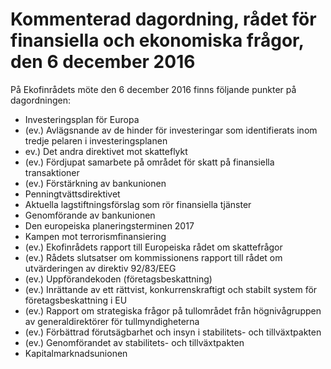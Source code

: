# Kommenterad dagordning, rådet för finansiella och ekonomiska frågor, den 6 december 2016

På Ekofinrådets möte den 6 december 2016 finns följande punkter på dagordningen:

* Investeringsplan för Europa
* (ev.) Avlägsnande av de hinder för investeringar som identifierats inom tredje pelaren i investeringsplanen
* ev.) Det andra direktivet mot skatteflykt
* (ev.) Fördjupat samarbete på området för skatt på finansiella transaktioner
* (ev.) Förstärkning av bankunionen
* Penningtvättsdirektivet
* Aktuella lagstiftningsförslag som rör finansiella tjänster
* Genomförande av bankunionen
* Den europeiska planeringsterminen 2017
* Kampen mot terrorismfinansiering
* (ev.) Ekofinrådets rapport till Europeiska rådet om skattefrågor
* (ev.) Rådets slutsatser om kommissionens rapport till rådet om utvärderingen av direktiv 92/83/EEG
* (ev.) Uppförandekoden (företagsbeskattning)
* (ev.) Inrättande av ett rättvist, konkurrenskraftigt och stabilt system för företagsbeskattning i EU
* (ev.) Rapport om strategiska frågor på tullområdet från högnivågruppen av generaldirektörer för tullmyndigheterna
* (ev.) Förbättrad förutsägbarhet och insyn i stabilitets\- och tillväxtpakten
* (ev.) Genomförandet av stabilitets\- och tillväxtpakten
* Kapitalmarknadsunionen
